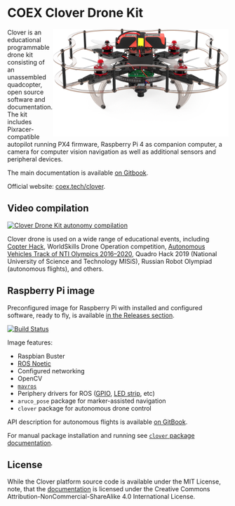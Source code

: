 # COEX Clover Drone Kit

<img src="docs/assets/clever4-front-white.png" align="right" width="400px" alt="Clover Drone">

Clover is an educational programmable drone kit consisting of an unassembled quadcopter, open source software and documentation. The kit includes Pixracer-compatible autopilot running PX4 firmware, Raspberry Pi 4 as companion computer, a camera for computer vision navigation as well as additional sensors and peripheral devices.

The main documentation is available [on Gitbook](https://clover.coex.tech/).

Official website: <a href="https://coex.tech/clover">coex.tech/clover</a>.

## Video compilation

[![Clover Drone Kit autonomy compilation](http://img.youtube.com/vi/u3omgsYC4Fk/hqdefault.jpg)](https://youtu.be/u3omgsYC4Fk)

Clover drone is used on a wide range of educational events, including [Copter Hack](https://www.youtube.com/watch?v=xgXheg3TTs4), WorldSkills Drone Operation competition, [Autonomous Vehicles Track of NTI Olympics 2016–2020](https://www.youtube.com/watch?v=E1_ehvJRKxg), Quadro Hack 2019 (National University of Science and Technology MISiS), Russian Robot Olympiad (autonomous flights), and others.

## Raspberry Pi image

Preconfigured image for Raspberry Pi with installed and configured software, ready to fly, is available [in the Releases section](https://github.com/CopterExpress/clover/releases).

[![Build Status](https://travis-ci.org/CopterExpress/clover.svg?branch=master)](https://travis-ci.org/CopterExpress/clover)

Image features:

* Raspbian Buster
* [ROS Noetic](http://wiki.ros.org/noetic)
* Configured networking
* OpenCV
* [`mavros`](http://wiki.ros.org/mavros)
* Periphery drivers for ROS ([GPIO](https://clover.coex.tech/en/gpio.html), [LED strip](https://clover.coex.tech/en/leds.html), etc)
* `aruco_pose` package for marker-assisted navigation
* `clover` package for autonomous drone control

API description for autonomous flights is available [on GitBook](https://clover.coex.tech/en/simple_offboard.html).

For manual package installation and running see [`clover` package documentation](clover/README.md).

## License

While the Clover platform source code is available under the MIT License, note, that the [documentation](docs/) is licensed under the Creative Commons Attribution-NonCommercial-ShareAlike 4.0 International License.
